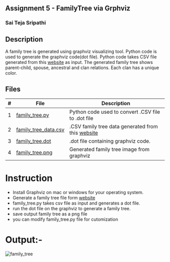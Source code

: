 ## Assignment 5 - FamilyTree via Grphviz
### Sai Teja Sripathi
## Description

 A family tree is  generated using graphviz visualizing tool. Python code is used to generate the graphviz code(dot file). Python code takes CSV file generated from this [website](http://mcdemarco.net/tools/family-tree-generator/lineage.html) as input. The generated family tree shows parent-child, spouse, ancestral and clan relations. Each clan has a unique color.


## Files

|   #   | File                            | Description                                        |
| :---: | --------------------------------| -------------------------------------------------- |
|   1   | [family_tree.py](https://github.com/saisri07/4883-software-tools-sripathi/blob/main/Assignments/A05/family_tree.py)                | Python code used to convert .CSV file to .dot file |
|   2   | [family_tree_data.csv](https://github.com/saisri07/4883-software-tools-sripathi/blob/main/Assignments/A05/family_tree_data.csv)            | .CSV family tree data generated from this [website](http://mcdemarco.net/tools/family-tree-generator/lineage.html)  |
|   3   | [family_tree.dot](https://github.com/saisri07/4883-software-tools-sripathi/blob/main/Assignments/A05/family_tree.dot)                 | .dot file containing graphviz code.    |
|   4   | [family_tree.png](https://github.com/saisri07/4883-software-tools-sripathi/blob/main/Assignments/A05/family_tree.png)                 | Generated family tree image from graphviz|



# Instruction

* Install Graphviz on mac or windows for your operating system.
* Generate a family tree file form [website](http://mcdemarco.net/tools/family-tree-generator/lineage.html)
* family_tree.py takes csv file as input and generates a dot file.
* run the dot file on the graphviz to generate a family tree.
* save output family tree as a png file
* you can modify family_tree.py file for cutomization 


# Output:-



![family_tree](https://github.com/saisri07/4883-software-tools-sripathi/assets/36495909/66260d93-a9f0-47ce-b6c2-a47c5d1ef5f2)

